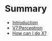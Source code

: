 # Summary

* [Introduction](README.md)
* [V7:Perceptron](first-question.md)
* [How can I do X?](second-question.md)

